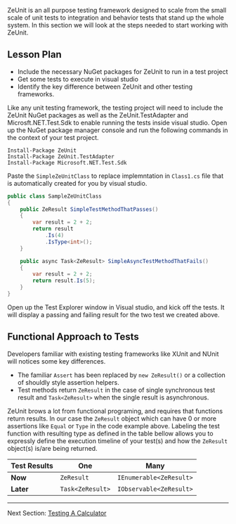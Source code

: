ZeUnit is an all purpose testing framework designed to scale from the small scale of unit tests to integration and behavior tests that stand up the whole system.  In this section we will look at the steps needed to start working with ZeUnit.

## Lesson Plan
- Include the necessary NuGet packages for ZeUnit to run in a test project
- Get some tests to execute in visual studio
- Identify the key difference between ZeUnit and other testing frameworks.

Like any unit testing framework, the testing project will need to include the ZeUnit NuGet packages as well as the ZeUnit.TestAdapter and Microsft.NET.Test.Sdk to enable running the tests inside visual studio.  Open up the NuGet package manager console and run the following commands in the context of your test project.

```
Install-Package ZeUnit
Install-Package ZeUnit.TestAdapter
Install-Package Microsoft.NET.Test.Sdk
```

Paste the `SimpleZeUnitClass` to replace implemntation in `Class1.cs` file that is automatically created for you by visual studio.

```csharp
public class SampleZeUnitClass
{
    public ZeResult SimpleTestMethodThatPasses() 
    {            
        var result = 2 + 2;
        return result
            .Is(4)            
            .IsType<int>();
    }

    public async Task<ZeResult> SimpleAsyncTestMethodThatFails()
    {
        var result = 2 + 2;
        return result.Is(5);            
    }
}
```

Open up the Test Explorer window in Visual studio, and kick off the tests.  It will display a passing and failing result for the two test we created above.

## Functional Approach to Tests

Developers familiar with existing testing frameworks like XUnit and NUnit will notices some key differences.
 - The familiar `Assert` has been replaced by `new ZeResult()` or a collection of shouldly style assertion helpers.  
 - Test methods return `ZeResult` in the case of single synchronous test result and `Task<ZeResult>` when the single result is asynchronous. 

ZeUnit brows a lot from functional programing, and requires that functions return results. In our case the `ZeResult` object which can have 0 or more assertions like `Equal` or `Type` in the code example above.   Labeling the test function with resulting type as defined in the table bellow allows you to expressly define the execution timeline of your test(s) and how the `ZeResult` object(s) is/are being returned.

|  Test Results   | **One**          |  **Many**               |
| --------------- | ---------------- | ----------------------- |
| **Now**         | `ZeResult`       | `IEnumerable<ZeResult>` |
| **Later**       | `Task<ZeResult>` | `IObservable<ZeResult>` |


***

Next Section: [Testing A Calculator](https://github.com/bitcobblers/ZeUnit/wiki/Testing-A-Calculator)